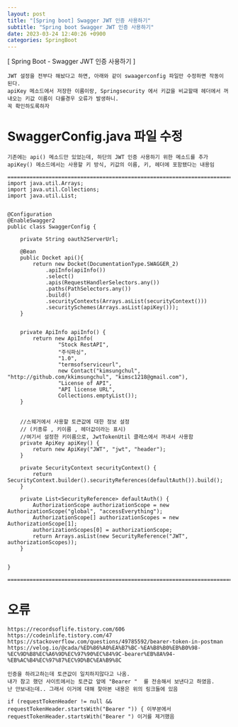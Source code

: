 ```yaml
---
layout: post
title: "[Spring boot] Swagger JWT 인증 사용하기"
subtitle: "Spring boot Swagger JWT 인증 사용하기"
date: 2023-03-24 12:40:26 +0900
categories: SpringBoot
---
```

[ Spring Boot - Swagger JWT 인증 사용하기 ]


	JWT 설정을 전부다 해놨다고 하면, 아래와 같이 swaagerconfig 파일만 수정하면 작동이 된다.
	apiKey 메소드에서 저장한 이름이랑, Springsecurity 에서 키값을 비교할때 헤더에서 꺼내오는 키값 이름이 다를경우 오류가 발생하니.
	꼭 확인하도록하자


# SwaggerConfig.java 파일 수정

	기존에는 api() 메소드만 있었는데, 하단의 JWT 인증 사용하기 위한 메소드를 추가
	apiKey() 메소드에서는 사용할 키 방식, 키값의 이름, 키, 헤더에 포함됐다는 내용임

	=================================================================================================================
	import java.util.Arrays;
	import java.util.Collections;
	import java.util.List;


	@Configuration
	@EnableSwagger2
	public class SwaggerConfig {

		private String oauth2ServerUrl;

		@Bean
		public Docket api(){
			return new Docket(DocumentationType.SWAGGER_2)
				.apiInfo(apiInfo())
				.select()
				.apis(RequestHandlerSelectors.any())
				.paths(PathSelectors.any())
				.build()
				.securityContexts(Arrays.asList(securityContext()))
				.securitySchemes(Arrays.asList(apiKey()));
		}


		private ApiInfo apiInfo() {
			return new ApiInfo(
					"Stock RestAPI",
					"주식파싱",
					"1.0",
					"termsofserviceurl",
					new Contact("kimsungchul", "http://github.com/kkimsungchul", "kimsc1218@gmail.com"),
					"License of API",
					"API license URL",
					Collections.emptyList());
		}


		//스웨거에서 사용할 토큰값에 대한 정보 설정
		// (키종류 , 키이름 , 헤더값이라는 표시)
		//여기서 설정한 키이름으로, JwtTokenUtil 클래스에서 꺼내서 사용함
		private ApiKey apiKey() {
			return new ApiKey("JWT", "jwt", "header");
		}

		private SecurityContext securityContext() {
			return SecurityContext.builder().securityReferences(defaultAuth()).build();
		}

		private List<SecurityReference> defaultAuth() {
			AuthorizationScope authorizationScope = new AuthorizationScope("global", "accessEverything");
			AuthorizationScope[] authorizationScopes = new AuthorizationScope[1];
			authorizationScopes[0] = authorizationScope;
			return Arrays.asList(new SecurityReference("JWT", authorizationScopes));
		}


	}

	=================================================================================================================











# 오류

	https://recordsoflife.tistory.com/606
	https://codeinlife.tistory.com/47
	https://stackoverflow.com/questions/49785592/bearer-token-in-postman
	https://velog.io/@cada/%ED%86%A0%EA%B7%BC-%EA%B8%B0%EB%B0%98-%EC%9D%B8%EC%A6%9D%EC%97%90%EC%84%9C-bearer%EB%8A%94-%EB%AC%B4%EC%97%87%EC%9D%BC%EA%B9%8C

	인증을 하려고하는데 토큰값이 일치하지않다고 나옴.
	내가 참고 했던 사이트에서는 토큰값 앞에 "Bearer "  를 전송해서 보낸다고 하였음.
	난 안보내는데.. 그래서 이거에 대해 찾아본 내용은 위의 링크들에 있음

	if (requestTokenHeader != null && requestTokenHeader.startsWith("Bearer ")) { 이부분에서  requestTokenHeader.startsWith("Bearer ") 이거를 제거했음

	                                                                                                                                                                                                                                                                                                                                                                                                                                                                                                                                                                                                                                                                                                                                                                                                                                                                                                                                                                                                                                                                                                                                                                                                                                                                                                                                                                                                                                                                                                                                                                                                                                                                                                                                                                                                                                                                                                                                                                                                                                                                                                                                                                                                                                                                                                                                                                                                                                                                                                                                                                                                                                                                                                                                    
